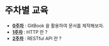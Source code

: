 # 주차별 교육

- [**0주차**](./preweeks/README.md) : GitBook 을 활용하여 문서를 제작해보자.
- [**1주차**](./1weeks/README.md) : HTTP 란 ?
- [**2주차**](./2weeks/README.md) : RESTful API 란 ?

